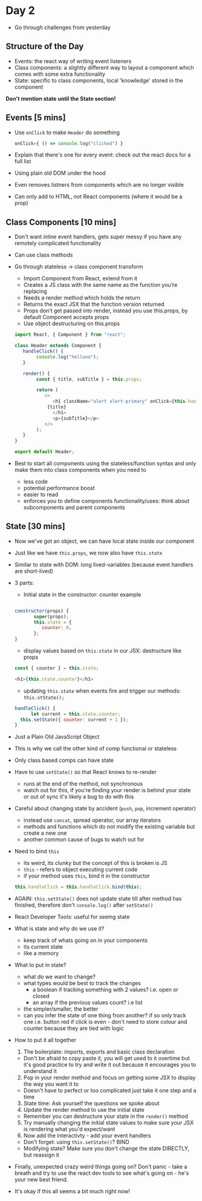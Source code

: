 # Day 2

- Go through challenges from yesterday

## Structure of the Day
- Events: the react way of writing event listeners
- Class components: a slightly different way to layout a component which comes with some extra functionality
- State: specific to class components, local 'knowledge' stored in the component

**Don't mention state until the State section!**

## Events [5 mins]
- Use `onClick` to make `Header` do something
	
	```js
	onClick={ () => console.log("clicked") }
	```

- Explain that there's one for every event: check out the react docs for a full list
- Using plain old DOM under the hood
- Even removes listners from components which are no longer visible
- Can only add to HTML, not React components (where it would be a prop)

## Class Components [10 mins]
- Don't want inline event handlers, gets super messy if you have any remotely complicated functionality
- Can use class methods
- Go through stateless -> class component transform
	- Import Component from React, extend from it
	- Creates a JS class with the same name as the function you’re replacing
	- Needs a render method which holds the return
	- Returns the exact JSX that the function version
returned
	- Props don’t get passed into render, instead you use this.props, by default Component accepts props
	- Use object destructuring on this.props

	```js
	import React, { Component } from "react";

	class Header extends Component {
  	   handleClick() {
    	   	console.log("hellooo");
  	   }

  	   render() {
    	   	const { title, subTitle } = this.props;

   	    	return (
     		   <>
        	      <h1 className="alert alert-primary" onClick={this.handleClick}>
          		{title}
        	      </h1>
        	      <p>{subTitle}</p>
      		   </>
    		);
  	   }
	}

	export default Header;
	```

- Best to start all components using the stateless/function syntax and only make them into class components when you need to 
	- less code
	- potential performance boost
	- easier to read
	- enforces you to define components functionality/uses: think about subcomponents and parent components

## State [30 mins]
- Now we've got an object, we can have local state inside our component
- Just like we have `this.props`, we now also have `this.state`
- Similar to state with DOM: long lived-variables (because event handlers are short-lived)
- 3 parts:
	- Initial state in the constructor: counter example
	```js
	
	constructor(props) {
    	   super(props);
    	   this.state = {
     	      counter: 0,
    	   };
	}

	```
	
	- display values based on `this.state` in our JSX: destructure like props
	```js
	const { counter } = this.state;

	<h1>{this.state.counter}</h1>
	```	

	- updating `this.state` when events fire and trigger our methods: `this.stState();`

	```js
	handleClick() {
    	  let current = this.state.counter;
   	  this.setState({ counter: current + 1 });
   	}
	```

- Just a Plain Old JavaScript Object
- This is why we call the other kind of comp functional or stateless
- Only class based comps can have state
- Have to use `setState()` so that React knows to re-render
	- runs at the end of the method, not synchronous
	- watch out for this, if you're finding your render is behind your state or out of sync it's likely a bug to do with this
- Careful about changing state by accident (`push`, `pop`, increment operator)
	- instead use `concat`, spread operator, our array iterators
	- methods and functions which do not modify the existing variable but create a new one
	- another common cause of bugs to watch out for
- Need to bind `this`
	- its weird, its clunky but the concept of this is broken is JS
	- `this` - refers to object executing current code
	- if your method uses `this`, bind it in the constructor
	```js
	this.handleClick = this.handleClick.bind(this);
	```
- AGAIN: `this.setState()` does not update state till after method has finished, therefore don't `console.log()` after `setState()`
- React Developer Tools: useful for seeing state
- What is state and why do we use it?
	- keep track of whats going on in your components
	- its current state
	- like a memory
- What to put in state?
	- what do we want to change?
	- what types would be best to track the changes
		- a boolean if tracking something with 2 values? i.e. open or closed
		- an array if the previous values count? i.e list
	- the simpler/smaller, the better
	- can you infer the state of one thing from another? if so only track one i.e. button red if click is even - don't need to store colour and counter because they are tied with logic
- How to put it all together
	1. The boilerplate: imports, exports and basic class declaration
	- Don't be afraid to copy paste it, you will get used to it overtime but it's good practice to try and write it out because it encourages you to understand it
	2. Pop in your render method and focus on getting some JSX to display the way you want it to 
	- Doesn't have to perfect or too complicated just take it one step and a time
	3. State time: Ask yourself the questions we spoke about
	4. Update the render method to use the initial state
	- Remember you can destructure your state in the `render()` method
	5. Try manually changing the initial state values to make sure your JSX is rendering what you'd expect/want
	6. Now add the interactivty - add your event handlers
	- Don't forget:	using `this.setState()`? BIND
	- Modifying state? Make sure you don't change the state DIRECTLY, but reassign it
- Finally, unexpected crazy weird things going on? Don't panic - take a breath and try to use the react dev tools to see what's going on - he's your new best friend.
- It's okay if this all seems a bit much right now!
